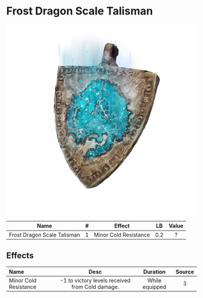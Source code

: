 # Frost Dragon Scale Talisman

![Copyrighted Image](FrostDragonScaleTalisman.png)





|            Name            | # |        Effect        | LB | Value |
| :-------------------------: | :-: | :-------------------: | :-: | :---: |
| Frost Dragon Scale Talisman | 1 | Minor Cold Resistance | 0.2 |   ?   |

## Effects

| Name                  |                     Desc                     |    Duration    | Source |
| :-------------------- | :---------------------------------------------: | :------------: | :-----------: |
| Minor Cold Resistance | -1 to victory levels received from Cold damage. | While equipped |       3       |
